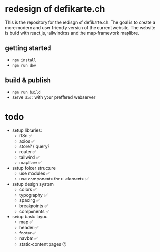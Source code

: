 # redesign of defikarte.ch

This is the repository for the redisgn of defikarte.ch. The goal is to create a more modern and user friendly version of the current website. The website is build with react.js, tailwindcss and the map-framework maplibre.

## getting started

- `npm install`
- `npm run dev`

## build & publish

- `npm run build`
- serve `dist` with your preffered webserver


# todo
* setup libraries:
  - i18n :white_check_mark:
  - axios :white_check_mark:
  - store? / query?
  - router :white_check_mark:
  - tailwind :white_check_mark:
  - maplibre :white_check_mark:
* setup folder structure
  - use modules :white_check_mark:
  - use components for ui elements :white_check_mark:
* setup design system
  - colors :white_check_mark:
  - typography :white_check_mark:
  - spacing :white_check_mark:
  - breakpoints :white_check_mark:
  - components :white_check_mark:
* setup basic layout
  - map :white_check_mark:
  - header :white_check_mark:
  - footer :white_check_mark:
  - navbar :white_check_mark:
  - static-content pages :clock1:
